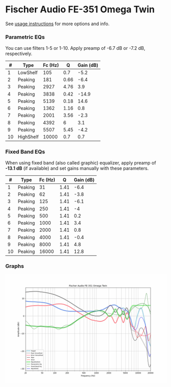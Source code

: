 # Fischer Audio FE-351 Omega Twin
See [usage instructions](https://github.com/jaakkopasanen/AutoEq#usage) for more options and info.

### Parametric EQs
You can use filters 1-5 or 1-10. Apply preamp of -6.7 dB or -7.2 dB, respectively.

|   # | Type      |   Fc (Hz) |    Q |   Gain (dB) |
|-----|-----------|-----------|------|-------------|
|   1 | LowShelf  |       105 | 0.7  |        -5.2 |
|   2 | Peaking   |       181 | 0.66 |        -6.4 |
|   3 | Peaking   |      2927 | 4.76 |         3.9 |
|   4 | Peaking   |      3838 | 0.42 |       -14.9 |
|   5 | Peaking   |      5139 | 0.18 |        14.6 |
|   6 | Peaking   |      1362 | 1.16 |         0.8 |
|   7 | Peaking   |      2001 | 3.56 |        -2.3 |
|   8 | Peaking   |      4392 | 6    |         3.1 |
|   9 | Peaking   |      5507 | 5.45 |        -4.2 |
|  10 | HighShelf |     10000 | 0.7  |         0.7 |

### Fixed Band EQs
When using fixed band (also called graphic) equalizer, apply preamp of **-13.1 dB** (if available) and set gains manually with these parameters.

|   # | Type    |   Fc (Hz) |    Q |   Gain (dB) |
|-----|---------|-----------|------|-------------|
|   1 | Peaking |        31 | 1.41 |        -6.4 |
|   2 | Peaking |        62 | 1.41 |        -3.8 |
|   3 | Peaking |       125 | 1.41 |        -6.1 |
|   4 | Peaking |       250 | 1.41 |        -4   |
|   5 | Peaking |       500 | 1.41 |         0.2 |
|   6 | Peaking |      1000 | 1.41 |         3.4 |
|   7 | Peaking |      2000 | 1.41 |         0.8 |
|   8 | Peaking |      4000 | 1.41 |        -0.4 |
|   9 | Peaking |      8000 | 1.41 |         4.8 |
|  10 | Peaking |     16000 | 1.41 |        12.8 |

### Graphs
![](./Fischer%20Audio%20FE-351%20Omega%20Twin.png)
